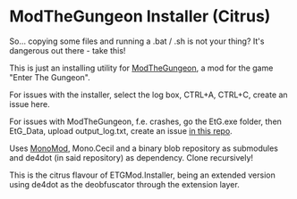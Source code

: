 ModTheGungeon Installer (Citrus)
===================
So... copying some files and running a .bat / .sh is not your thing?
It's dangerous out there - take this!

This is just an installing utility for [ModTheGungeon](https://modthegungeon.github.io/), a mod for the game "Enter The Gungeon".

For issues with the installer, select the log box, CTRL+A, CTRL+C, create an issue here.

For issues with ModTheGungeon, f.e. crashes, go the EtG.exe folder, then EtG_Data, upload output_log.txt, create an issue [in this repo](https://github.com/ModTheGungeon/ETGMod).

Uses [MonoMod](https://github.com/0x0ade/MonoMod), Mono.Cecil and a binary blob repository as submodules and de4dot (in said repository) as dependency. Clone recursively!

This is the citrus flavour of ETGMod.Installer, being an extended version using de4dot as the deobfuscator through the extension layer.
